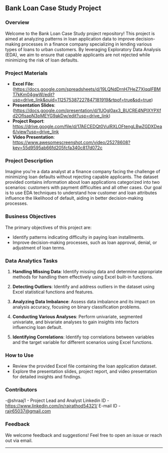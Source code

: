 ## Bank Loan Case Study Project

### Overview
Welcome to the Bank Loan Case Study project repository! This project is aimed at analyzing patterns in loan application data to improve decision-making processes in a finance company specializing in lending various types of loans to urban customers. By leveraging Exploratory Data Analysis (EDA), we aim to ensure that capable applicants are not rejected while minimizing the risk of loan defaults.

### Project Materials
- **Excel File**: (https://docs.google.com/spreadsheets/d/19LQNdDrnH7HeZ7XlqqIFBMT7kKm04gwW/edit?usp=drive_link&ouid=112575387227847181919&rtpof=true&sd=true)
- **Presentation Slides**: (https://docs.google.com/presentation/d/1UOgl0ax3_BUCRE4NPIXYPXfd2OflsapN3pMEYG9akDw/edit?usp=drive_link)
- **Project Report**: https://drive.google.com/file/d/17AECEDQt0VulRXLOFtengLBwZGDXDea6/view?usp=drive_link
- **Video Presentation**: https://www.awesomescreenshot.com/video/25278608?key=55d9595ab66fd205fcfa340c817d072c

### Project Description
Imagine you're a data analyst at a finance company facing the challenge of minimizing loan defaults without rejecting capable applicants. The dataset provided contains information about loan applications categorized into two scenarios: customers with payment difficulties and all other cases. Our goal is to use EDA techniques to understand how customer and loan attributes influence the likelihood of default, aiding in better decision-making processes.

### Business Objectives
The primary objectives of this project are:
- Identify patterns indicating difficulty in paying loan installments.
- Improve decision-making processes, such as loan approval, denial, or adjustment of loan terms.

### Data Analytics Tasks
1. **Handling Missing Data**: Identify missing data and determine appropriate methods for handling them effectively using Excel built-in functions.
   
2. **Detecting Outliers**: Identify and address outliers in the dataset using Excel statistical functions and features.
   
3. **Analyzing Data Imbalance**: Assess data imbalance and its impact on analysis accuracy, focusing on binary classification problems.
   
4. **Conducting Various Analyses**: Perform univariate, segmented univariate, and bivariate analyses to gain insights into factors influencing loan default.

5. **Identifying Correlations**: Identify top correlations between variables and the target variable for different scenarios using Excel functions.

### How to Use
- Review the provided Excel file containing the loan application dataset.
- Explore the presentation slides, project report, and video presentation for detailed insights and findings.

### Contributors
-@shraaj1 - Project Lead and Analyst
Linkedin ID - https://www.linkedin.com/in/rajrathod54321/
E-mail ID - rajr65037@gmail.com

### Feedback
We welcome feedback and suggestions! Feel free to open an issue or reach out via email.

---
